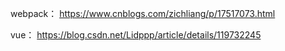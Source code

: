 webpack：
<https://www.cnblogs.com/zichliang/p/17517073.html>

vue：
<https://blog.csdn.net/Lidppp/article/details/119732245>